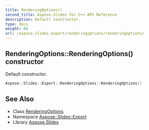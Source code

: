 ```yaml
---
title: RenderingOptions()
second_title: Aspose.Slides for C++ API Reference
description: Default constructor.
type: docs
weight: 66
url: /aspose.slides.export/renderingoptions/renderingoptions/
---
```

## RenderingOptions::RenderingOptions() constructor


Default constructor.

```cpp
Aspose::Slides::Export::RenderingOptions::RenderingOptions()
```

## See Also

* Class [RenderingOptions](../)
* Namespace [Aspose::Slides::Export](../../)
* Library [Aspose.Slides](../../../)